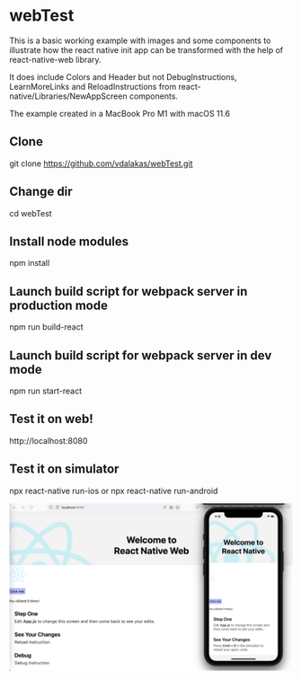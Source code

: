 # webTest

This is a basic working example with images and some components to illustrate how the react native init app can be transformed with the help of react-native-web library. 

It does include Colors and Header but not DebugInstructions, LearnMoreLinks and ReloadInstructions from react-native/Libraries/NewAppScreen components.

The example created in a MacBook Pro M1 with macOS 11.6

## Clone
git clone https://github.com/vdalakas/webTest.git
## Change dir
cd webTest
## Install node modules
npm install
## Launch build script for webpack server in production mode
npm run build-react
## Launch build script for webpack server in dev mode
npm run start-react
## Test it on web!
http://localhost:8080
## Test it on simulator
npx react-native run-ios or npx react-native run-android

![alt text](./src/image.png)